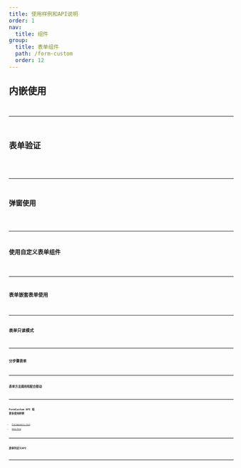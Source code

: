```yaml
---
title: 使用样例和API说明
order: 1
nav:
  title: 组件
group:
  title: 表单组件
  path: /form-custom
  order: 12
---
```


## 内嵌使用
<code src="@/components/FormCustom/Example/demo2.tsx" 
      title="登陆例子" 
      desc="自定义按钮样式、结合自定义验证库自动验证"
    />

---


## 表单验证
<code src="@/components/FormCustom/Example/demo3.tsx" 
      title="表单验证" 
      desc="防抖函数防止重复提交+本地赋值默认值"
    />

---

## 弹窗使用
<code src="@/components/FormCustom/Example/demo1.tsx" 
      title="弹窗使用" 
      desc="点击按钮弹窗+远程请求赋值默认值+远程请求select options"
    />

---

## 使用自定义表单组件
<code src="@/components/FormCustom/Example/demo4.tsx" 
        title="使用自定义表单组件" 
        desc="表单使用自定义基础业务组件"
    />

---

## 表单嵌套表单使用
<code src="@/components/FormCustom/Example/demo5.tsx" 
        title="使用自定义表单组件" 
        desc="内嵌模式，只生成表单项，不生成 Form 可以混合使用"
    />

---

## 表单只读模式
<code src="@/components/FormCustom/Example/demo6.tsx" 
      title="表单只读模式" 
      desc="不显示按钮"
    />

---

## 分步骤表单
<code src="@/components/FormCustom/Example/demo7.tsx" 
      title="分步骤表单" 
      desc="分步骤表单"
    />

---

## 表单方法调用和配合联动
<code src="@/components/FormCustom/Example/demo8.tsx" 
      title="表单方法调用" 
      desc="表单方法调用、实现联动、自定义获取数据提交"
    />

---

## FormCustom API 和 更多使用样例

- [ProComponents-Form](https://procomponents.ant.design/components/form)
- [Antd-Form](https://ant.design/components/form-cn/)

---



## 表单列定义API

<API src="./Example/FromCustomTypes/index.tsx" exports='["FormCustomColumnsType","OptionType"]'></API>

---
